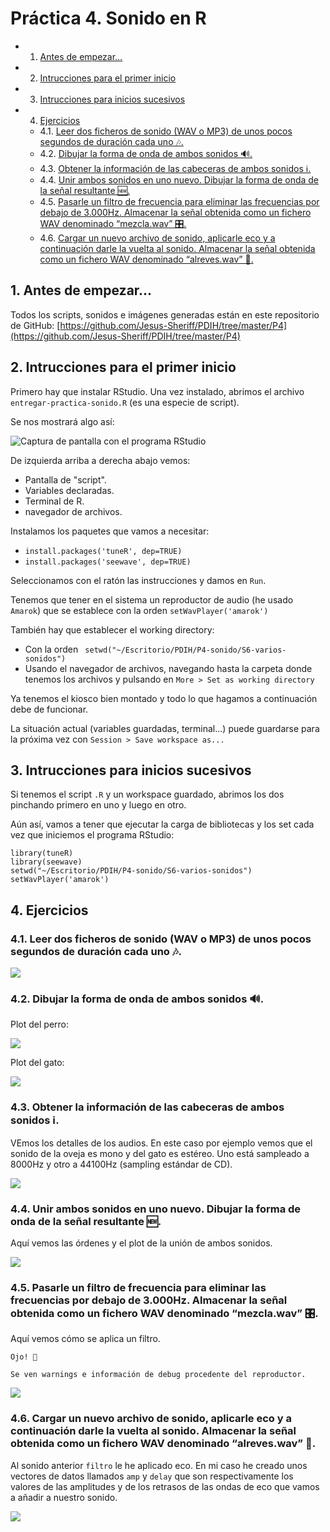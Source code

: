# Práctica 4. Sonido en R

<!-- vscode-markdown-toc -->
* 1. [Antes de empezar...](#Antesdeempezar...)
* 2. [Intrucciones para el primer inicio](#Intruccionesparaelprimerinicio)
* 3. [Intrucciones para inicios sucesivos](#Intruccionesparainiciossucesivos)
* 4. [ Ejercicios](#Ejercicios)
	* 4.1. [Leer dos ficheros de sonido (WAV o MP3) de unos pocos segundos de duración cada uno 🎶.](#LeerdosficherosdesonidoWAVoMP3deunospocossegundosdeduracioncadauno.)
	* 4.2. [Dibujar la forma de onda de ambos sonidos 🔊.](#Dibujarlaformadeondadeambossonidos.)
	* 4.3. [Obtener la información de las cabeceras de ambos sonidos ℹ️.](#Obtenerlainformaciondelascabecerasdeambossonidos.)
	* 4.4. [Unir ambos sonidos en uno nuevo. Dibujar la forma de onda de la señal resultante 🆕.](#Unirambossonidosenunonuevo.Dibujarlaformadeondadelasenalresultante.)
	* 4.5. [Pasarle un filtro de frecuencia para eliminar las frecuencias por debajo de 3.000Hz. Almacenar la señal obtenida como un fichero WAV denominado “mezcla.wav” 🎛️.](#Pasarleunfiltrodefrecuenciaparaeliminarlasfrecuenciaspordebajode3.000Hz.AlmacenarlasenalobtenidacomounficheroWAVdenominadomezcla.wav.)
	* 4.6. [Cargar un nuevo archivo de sonido, aplicarle eco y a continuación darle la vuelta al sonido. Almacenar la señal obtenida como un fichero WAV denominado “alreves.wav” 🔁.](#Cargarunnuevoarchivodesonidoaplicarleecoyacontinuaciondarlelavueltaalsonido.AlmacenarlasenalobtenidacomounficheroWAVdenominadoalreves.wav.)

<!-- vscode-markdown-toc-config
	numbering=true
	autoSave=true
	/vscode-markdown-toc-config -->
<!-- /vscode-markdown-toc -->

##  1. <a name='Antesdeempezar...'></a>Antes de empezar... 
Todos los scripts, sonidos e imágenes generadas están en este repositorio de GitHub: [https://github.com/Jesus-Sheriff/PDIH/tree/master/P4](https://github.com/Jesus-Sheriff/PDIH/tree/master/P4)

##  2. <a name='Intruccionesparaelprimerinicio'></a>Intrucciones para el primer inicio 

Primero hay que instalar RStudio. Una vez instalado, abrimos el archivo ```entregar-practica-sonido.R``` (es una especie de script).

Se nos mostrará algo así:

![Captura de pantalla con el programa RStudio](doc/RStudio.png)

De izquierda arriba a derecha abajo vemos:

- Pantalla de "script".
- Variables declaradas.
- Terminal de R.
- navegador de archivos.

Instalamos los paquetes que vamos a necesitar:

- ```install.packages('tuneR', dep=TRUE)```
- ```install.packages('seewave', dep=TRUE)```

Seleccionamos con el ratón las instrucciones y damos en ```Run```.

Tenemos que tener en el sistema un reproductor de audio (he usado ```Amarok```) que se establece con la orden ```setWavPlayer('amarok')```

También hay que establecer el working directory:

- Con la orden ``` setwd("~/Escritorio/PDIH/P4-sonido/S6-varios-sonidos")```
- Usando el navegador de archivos, navegando hasta la carpeta donde tenemos los archivos y pulsando en ```More > Set as working directory```

Ya tenemos el kiosco bien montado y todo lo que hagamos a continuación debe de funcionar.

La situación actual (variables guardadas, terminal...) puede guardarse para la próxima vez con ```Session > Save workspace as...```

##  3. <a name='Intruccionesparainiciossucesivos'></a>Intrucciones para inicios sucesivos

Si tenemos el script ```.R``` y un workspace guardado, abrimos los dos pinchando primero en uno y luego en otro.

Aún así, vamos a tener que ejecutar la carga de bibliotecas y los set cada vez que iniciemos el programa RStudio:

```
library(tuneR)
library(seewave)
setwd("~/Escritorio/PDIH/P4-sonido/S6-varios-sonidos")
setWavPlayer('amarok')
```


##  4. <a name='Ejercicios'></a> Ejercicios

###  4.1. <a name='LeerdosficherosdesonidoWAVoMP3deunospocossegundosdeduracioncadauno.'></a>Leer dos ficheros de sonido (WAV o MP3) de unos pocos segundos de duración cada uno 🎶. 

![](doc/ej1.png)

###  4.2. <a name='Dibujarlaformadeondadeambossonidos.'></a>Dibujar la forma de onda de ambos sonidos 🔊.

Plot del perro:

![](doc/perro-plot.png)

Plot del gato:

![](doc/gato-plot.png)

###  4.3. <a name='Obtenerlainformaciondelascabecerasdeambossonidos.'></a>Obtener la información de las cabeceras de ambos sonidos ℹ️.

VEmos los detalles de los audios. En este caso por ejemplo vemos que el sonido de la oveja es mono y del gato es estéreo. Uno está sampleado a 8000Hz y otro a 44100Hz (sampling estándar de CD).

![](doc/ej3.png)

###  4.4. <a name='Unirambossonidosenunonuevo.Dibujarlaformadeondadelasenalresultante.'></a>Unir ambos sonidos en uno nuevo. Dibujar la forma de onda de la señal resultante 🆕.

Aquí vemos las órdenes y el plot de la unión de ambos sonidos.

![](doc/ej4-5.png)

###  4.5. <a name='Pasarleunfiltrodefrecuenciaparaeliminarlasfrecuenciaspordebajode3.000Hz.AlmacenarlasenalobtenidacomounficheroWAVdenominadomezcla.wav.'></a>Pasarle un filtro de frecuencia para eliminar las frecuencias por debajo de 3.000Hz. Almacenar la señal obtenida como un fichero WAV denominado “mezcla.wav” 🎛️.

Aquí vemos cómo se aplica un filtro.

	Ojo! 👀

	Se ven warnings e información de debug procedente del reproductor.

![](doc/ej6-7.png)

###  4.6. <a name='Cargarunnuevoarchivodesonidoaplicarleecoyacontinuaciondarlelavueltaalsonido.AlmacenarlasenalobtenidacomounficheroWAVdenominadoalreves.wav.'></a>Cargar un nuevo archivo de sonido, aplicarle eco y a continuación darle la vuelta al sonido. Almacenar la señal obtenida como un fichero WAV denominado “alreves.wav” 🔁.

Al sonido anterior `filtro` le he aplicado eco. En mi caso he creado unos vectores de datos llamados `amp` y `delay` que son respectivamente los valores de las amplitudes y de los retrasos de las ondas de eco que vamos a añadir a nuestro sonido.

![](doc/ej8.png)

